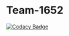 # Team-1652

[![Codacy Badge](https://api.codacy.com/project/badge/Grade/5095cc7c0266426db48b085fd2f3f5f7)](https://app.codacy.com/gh/BuildForSDGCohort2/Team-1625?utm_source=github.com&utm_medium=referral&utm_content=BuildForSDGCohort2/Team-1625&utm_campaign=Badge_Grade_Settings)
